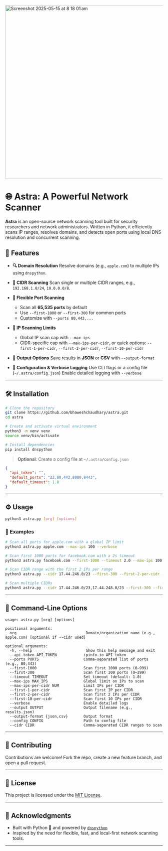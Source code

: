 <img width="554" alt="Screenshot 2025-05-15 at 8 18 01 am" src="https://github.com/user-attachments/assets/728d52f0-f173-4d70-ba9b-d46ae4910265" />

# 🌐 **Astra: A Powerful Network Scanner**

**Astra** is an open-source network scanning tool built for security researchers and network administrators. Written in Python, it efficiently scans IP ranges, resolves domains, and detects open ports using local DNS resolution and concurrent scanning.

## 🚀 Features

- **🔍 Domain Resolution**
  Resolve domains (e.g., `apple.com`) to multiple IPs using `dnspython`.

- **📡 CIDR Scanning**
  Scan single or multiple CIDR ranges, e.g., `192.168.1.0/24`, `10.0.0.0/8`.

- **🔐 Flexible Port Scanning**

  - Scan all **65,535 ports** by default
  - Use `--first-1000` or `--first-300` for common ports
  - Customize with `--ports 80,443,...`

- **📏 IP Scanning Limits**

  - Global IP scan cap with `--max-ips`
  - CIDR-specific cap with `--max-ips-per-cidr`, or quick options:
    `--first-1-per-cidr`, `--first-2-per-cidr`, `--first-10-per-cidr`

- **🧾 Output Options**
  Save results in **JSON** or **CSV** with `--output-format`

- **🔧 Configuration & Verbose Logging**
  Use CLI flags or a config file (`~/.astra/config.json`)
  Enable detailed logging with `--verbose`

---

## 🛠️ Installation

```bash
# Clone the repository
git clone https://github.com/bhaweshchaudhary/astra.git
cd astra

# Create and activate virtual environment
python3 -m venv venv
source venv/bin/activate

# Install dependencies
pip install dnspython
```

> **Optional**: Create a config file at `~/.astra/config.json`

```json
{
  "api_token": "",
  "default_ports": "22,80,443,8080,8443",
  "default_timeout": 1.0
}
```

---

## ⚙️ Usage

```bash
python3 astra.py [org] [options]
```

### 🔧 Examples

```bash
# Scan all ports for apple.com with a global IP limit
python3 astra.py apple.com --max-ips 100 --verbose

# Scan first 1000 ports for facebook.com with a 2s timeout
python3 astra.py facebook.com --first-1000 --timeout 2.0 --max-ips 100 --verbose

# Scan CIDR range with the first 2 IPs per range
python3 astra.py --cidr 17.44.246.0/23 --first-300 --first-2-per-cidr --verbose

# Scan multiple CIDRs
python3 astra.py --cidr 17.44.246.0/23,17.44.248.0/23 --first-300 --first-2-per-cidr --verbose
```

---

## 🧩 Command-Line Options

```
usage: astra.py [org] [options]

positional arguments:
  org                               Domain/organization name (e.g., apple.com) [optional if --cidr used]

optional arguments:
  -h, --help                        Show this help message and exit
  --api-token API_TOKEN            ipinfo.io API token
  --ports PORTS                    Comma-separated list of ports (e.g., 80,443)
  --first-1000                     Scan first 1000 ports (0–999)
  --first-300                      Scan first 300 ports (0–299)
  --timeout TIMEOUT                Set timeout (default: 1.0)
  --max-ips MAX_IPS                Global limit on IPs to scan
  --max-ips-per-cidr NUM           Limit IPs per CIDR
  --first-1-per-cidr               Scan first IP per CIDR
  --first-2-per-cidr               Scan first 2 IPs per CIDR
  --first-10-per-cidr              Scan first 10 IPs per CIDR
  --verbose                        Enable detailed logs
  --output OUTPUT                  Output filename (e.g., results.json)
  --output-format {json,csv}       Output format
  --config CONFIG                  Path to config file
  --cidr CIDR                      Comma-separated CIDR ranges to scan
```

---

## 🤝 Contributing

Contributions are welcome! Fork the repo, create a new feature branch, and open a pull request.

---

## 📄 License

This project is licensed under the [MIT License](./LICENSE).

---

## 🙏 Acknowledgments

- Built with Python 🐍 and powered by [`dnspython`](https://www.dnspython.org/)
- Inspired by the need for flexible, fast, and local-first network scanning tools.

---
